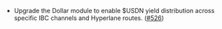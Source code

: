 - Upgrade the Dollar module to enable $USDN yield distribution across specific IBC channels and Hyperlane routes. ([#526](https://github.com/noble-assets/noble/pull/526))
